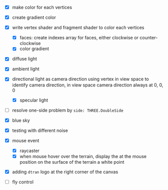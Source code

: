 - [x] make color for each vertices
- [x] create gradient color
- [x] write vertex shader and fragment shader to color each vertices
  - [x] faces: create indexes array for faces, either clockwise or counter-clockwise
  - [x] color gradient
- [x] diffuse light
- [x] ambient light
- [x] directional light as camera direction
      using vertex in view space to identify camera direction, in view space camera direction always at 0, 0, 0
  - [x] specular light
- [ ] resolve one-side problem by `side: THREE.DoubleSide`
- [x] blue sky
- [x] testing with different noise
- [x] mouse event

  - [x] raycaster
  - [x] when mouse hover over the terrain, display the at the mouse position on the surface of the terrain a white point

- [x] adding `dtran` logo at the right corner of the canvas
- [ ] fly control

